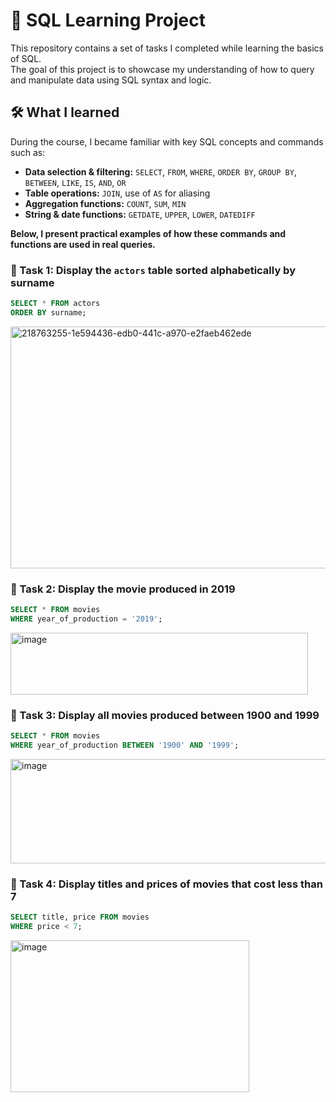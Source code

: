 # 🧠 SQL Learning Project

This repository contains a set of tasks I completed while learning the basics of SQL.  
The goal of this project is to showcase my understanding of how to query and manipulate data using SQL syntax and logic.

## 🛠️ What I learned

During the course, I became familiar with key SQL concepts and commands such as:

- **Data selection & filtering:** `SELECT`, `FROM`, `WHERE`, `ORDER BY`, `GROUP BY`, `BETWEEN`, `LIKE`, `IS`, `AND`, `OR`
- **Table operations:** `JOIN`, use of `AS` for aliasing
- **Aggregation functions:** `COUNT`, `SUM`, `MIN`
- **String & date functions:** `GETDATE`, `UPPER`, `LOWER`, `DATEDIFF`

**Below, I present practical examples of how these commands and functions are used in real queries.**

### 🧾 Task 1: Display the `actors` table sorted alphabetically by surname

```sql
SELECT * FROM actors
ORDER BY surname;
```
<img width="806" height="387" alt="218763255-1e594436-edb0-441c-a970-e2faeb462ede" src="https://github.com/user-attachments/assets/76715233-4295-40da-965d-b47f5aec136b" />

### 🧾 Task 2: Display the movie produced in 2019

```sql
SELECT * FROM movies
WHERE year_of_production = '2019';
```
<img width="476" height="99" alt="image" src="https://github.com/user-attachments/assets/3c8429d8-748c-469e-a293-928185f17f45" />

### 🧾 Task 3: Display all movies produced between 1900 and 1999

```sql
SELECT * FROM movies
WHERE year_of_production BETWEEN '1900' AND '1999';
```
<img width="634" height="167" alt="image" src="https://github.com/user-attachments/assets/cc441a44-407c-4872-a8c6-cb2df023c481" />

### 🧾 Task 4: Display titles and prices of movies that cost less than 7

```sql
SELECT title, price FROM movies
WHERE price < 7;
```
<img width="382" height="243" alt="image" src="https://github.com/user-attachments/assets/131d1408-0c51-45e8-a602-512e46d473b6" />

